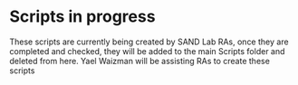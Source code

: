# Scripts in progress

These scripts are currently being created by SAND Lab RAs, once they are completed and checked, they will be added to the main Scripts folder and deleted from here. Yael Waizman will be assisting RAs to create these scripts
